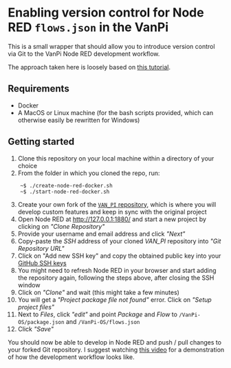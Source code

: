 # Enabling version control for Node RED `flows.json` in the VanPi

This is a small wrapper that should allow you to introduce version control via Git to the VanPi Node RED development workflow.

The approach taken here is loosely based on [this tutorial](https://binnes.github.io/Node-RED-container-prod/Node-REDsourceControl/index.html).

## Requirements

- Docker
- A MacOS or Linux machine (for the bash scripts provided, which can otherwise easily be rewritten for Windows)

## Getting started

1. Clone this repository on your local machine within a directory of your choice
2. From the folder in which you cloned the repo, run:
```
    ~$ ./create-node-red-docker.sh
    ~$ ./start-node-red-docker.sh
```

3. Create your own fork of the [`VAN_PI` repository](https://github.com/Pekaway/VAN_PI), which is where you will develop custom features and keep in sync with the original project
4. Open Node RED at http://127.0.0.1:1880/ and start a new project by clicking on _"Clone Repository"_
5. Provide your username and email address and click _"Next"_
6. Copy-paste the _SSH_ address of your cloned _VAN_PI_ repository into _"Git Repository URL"_
7. Click on "Add new SSH key" and copy the obtained public key into your [GitHub SSH keys](https://github.com/settings/keys)
8. You might need to refresh Node RED in your browser and start adding the repository again, following the steps above, after closing the SSH window
9. Click on _"Clone"_ and wait (this might take a few minutes)
10. You will get a _"Project package file not found"_ error. Click on _"Setup project files"_
11. Next to _Files_, click _"edit"_ and point _Package_ and _Flow_ to `/VanPi-OS/package.json` and `/VanPi-OS/flows.json`
12. Click _"Save"_

You should now be able to develop in Node RED and push / pull changes to your forked Git repository. I suggest watching [this video](https://www.youtube.com/watch?v=ecrjDfZth-w) for a demonstration of how the development workflow looks like.